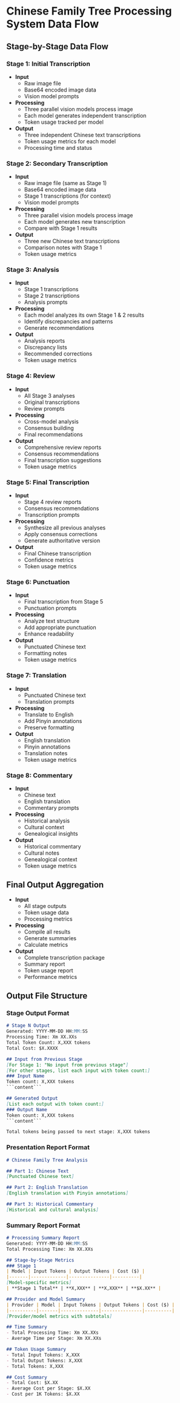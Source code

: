 # Chinese Family Tree Processing System Data Flow

## Stage-by-Stage Data Flow

### Stage 1: Initial Transcription
- **Input**
  * Raw image file
  * Base64 encoded image data
  * Vision model prompts
- **Processing**
  * Three parallel vision models process image
  * Each model generates independent transcription
  * Token usage tracked per model
- **Output**
  * Three independent Chinese text transcriptions
  * Token usage metrics for each model
  * Processing time and status

### Stage 2: Secondary Transcription
- **Input**
  * Raw image file (same as Stage 1)
  * Base64 encoded image data
  * Stage 1 transcriptions (for context)
  * Vision model prompts
- **Processing**
  * Three parallel vision models process image
  * Each model generates new transcription
  * Compare with Stage 1 results
- **Output**
  * Three new Chinese text transcriptions
  * Comparison notes with Stage 1
  * Token usage metrics

### Stage 3: Analysis
- **Input**
  * Stage 1 transcriptions
  * Stage 2 transcriptions
  * Analysis prompts
- **Processing**
  * Each model analyzes its own Stage 1 & 2 results
  * Identify discrepancies and patterns
  * Generate recommendations
- **Output**
  * Analysis reports
  * Discrepancy lists
  * Recommended corrections
  * Token usage metrics

### Stage 4: Review
- **Input**
  * All Stage 3 analyses
  * Original transcriptions
  * Review prompts
- **Processing**
  * Cross-model analysis
  * Consensus building
  * Final recommendations
- **Output**
  * Comprehensive review reports
  * Consensus recommendations
  * Final transcription suggestions
  * Token usage metrics

### Stage 5: Final Transcription
- **Input**
  * Stage 4 review reports
  * Consensus recommendations
  * Transcription prompts
- **Processing**
  * Synthesize all previous analyses
  * Apply consensus corrections
  * Generate authoritative version
- **Output**
  * Final Chinese transcription
  * Confidence metrics
  * Token usage metrics

### Stage 6: Punctuation
- **Input**
  * Final transcription from Stage 5
  * Punctuation prompts
- **Processing**
  * Analyze text structure
  * Add appropriate punctuation
  * Enhance readability
- **Output**
  * Punctuated Chinese text
  * Formatting notes
  * Token usage metrics

### Stage 7: Translation
- **Input**
  * Punctuated Chinese text
  * Translation prompts
- **Processing**
  * Translate to English
  * Add Pinyin annotations
  * Preserve formatting
- **Output**
  * English translation
  * Pinyin annotations
  * Translation notes
  * Token usage metrics

### Stage 8: Commentary
- **Input**
  * Chinese text
  * English translation
  * Commentary prompts
- **Processing**
  * Historical analysis
  * Cultural context
  * Genealogical insights
- **Output**
  * Historical commentary
  * Cultural notes
  * Genealogical context
  * Token usage metrics

## Final Output Aggregation
- **Input**
  * All stage outputs
  * Token usage data
  * Processing metrics
- **Processing**
  * Compile all results
  * Generate summaries
  * Calculate metrics
- **Output**
  * Complete transcription package
  * Summary report
  * Token usage report
  * Performance metrics

## Output File Structure

### Stage Output Format
```markdown
# Stage N Output
Generated: YYYY-MM-DD HH:MM:SS
Processing Time: Xm XX.XXs
Total Token Count: X,XXX tokens
Total Cost: $X.XXXX

## Input from Previous Stage
[For Stage 1: "No input from previous stage"]
[For other stages, list each input with token count:]
### Input Name
Token count: X,XXX tokens
```content```

## Generated Output
[List each output with token count:]
### Output Name
Token count: X,XXX tokens
```content```

Total tokens being passed to next stage: X,XXX tokens
```

### Presentation Report Format
```markdown
# Chinese Family Tree Analysis

## Part 1: Chinese Text
[Punctuated Chinese text]

## Part 2: English Translation
[English translation with Pinyin annotations]

## Part 3: Historical Commentary
[Historical and cultural analysis]
```

### Summary Report Format
```markdown
# Processing Summary Report
Generated: YYYY-MM-DD HH:MM:SS
Total Processing Time: Xm XX.XXs

## Stage-by-Stage Metrics
### Stage 1
| Model | Input Tokens | Output Tokens | Cost ($) |
|-------|-------------|---------------|----------|
[Model-specific metrics]
| **Stage 1 Total** | **X,XXX** | **X,XXX** | **$X.XX** |

## Provider and Model Summary
| Provider | Model | Input Tokens | Output Tokens | Cost ($) |
|----------|-------|--------------|---------------|----------|
[Provider/model metrics with subtotals]

## Time Summary
- Total Processing Time: Xm XX.XXs
- Average Time per Stage: Xm XX.XXs

## Token Usage Summary
- Total Input Tokens: X,XXX
- Total Output Tokens: X,XXX
- Total Tokens: X,XXX

## Cost Summary
- Total Cost: $X.XX
- Average Cost per Stage: $X.XX
- Cost per 1K Tokens: $X.XX
```
